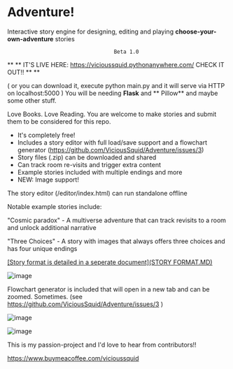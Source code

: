 # Adventure!

Interactive story engine for designing, editing and playing **choose-your-own-adventure** stories

                                      Beta 1.0

** ** IT'S LIVE HERE:  https://vicioussquid.pythonanywhere.com/  CHECK IT OUT!! ** **

( or you can download it, execute python main.py and it will serve via HTTP on localhost:5000 )
You will be needing **Flask** and ** Pillow** and maybe some other stuff.

Love Books. Love Reading. You are welcome to make stories and submit them to be considered for this repo.

* It's completely free!
* Includes a story editor with full load/save support and a flowchart generator (https://github.com/ViciousSquid/Adventure/issues/3)
* Story files (.zip) can be downloaded and shared
* Can track room re-visits and trigger extra content
* Example stories included with multiple endings and more
* NEW: Image support!

The story editor (/editor/index.html) can run standalone offline

Notable example stories include:

"Cosmic paradox" - A multiverse adventure that can track revisits to a room and unlock additional narrative

"Three Choices" - A story with images that always offers three choices and has four unique endings



[[Story format is detailed in a seperate document](STORY FORMAT.MD)](https://github.com/ViciousSquid/Adventure/blob/main/STORY%20FORMAT.MD)

![image](https://github.com/ViciousSquid/Adventure/assets/161540961/182735f7-e341-48d8-aff6-4880548fd9f4)



Flowchart generator is included that will open in a new tab and can be zoomed. Sometimes. (see https://github.com/ViciousSquid/Adventure/issues/3 )

![image](https://github.com/ViciousSquid/Adventure/assets/161540961/f93d3a95-901a-44d0-abef-deb4d7698ab4)

![image](https://github.com/ViciousSquid/Adventure/assets/161540961/cb68171e-2d97-42d7-a6d3-68463d241ab5)

This is my passion-project and I'd love to hear from contributors!!

https://www.buymeacoffee.com/vicioussquid
